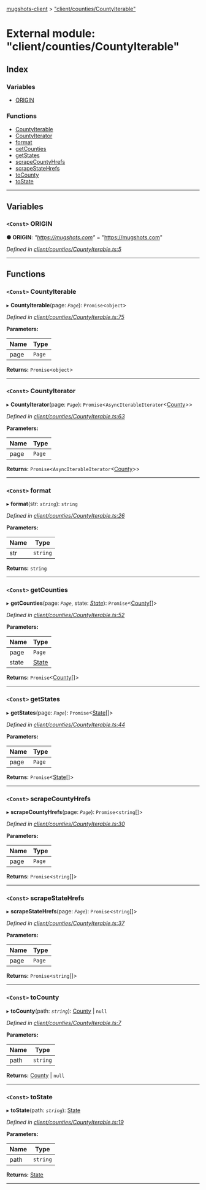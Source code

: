 [mugshots-client](../README.md) > ["client/counties/CountyIterable"](../modules/_client_counties_countyiterable_.md)

# External module: "client/counties/CountyIterable"

## Index

### Variables

* [ORIGIN](_client_counties_countyiterable_.md#origin)

### Functions

* [CountyIterable](_client_counties_countyiterable_.md#countyiterable)
* [CountyIterator](_client_counties_countyiterable_.md#countyiterator)
* [format](_client_counties_countyiterable_.md#format)
* [getCounties](_client_counties_countyiterable_.md#getcounties)
* [getStates](_client_counties_countyiterable_.md#getstates)
* [scrapeCountyHrefs](_client_counties_countyiterable_.md#scrapecountyhrefs)
* [scrapeStateHrefs](_client_counties_countyiterable_.md#scrapestatehrefs)
* [toCounty](_client_counties_countyiterable_.md#tocounty)
* [toState](_client_counties_countyiterable_.md#tostate)

---

## Variables

<a id="origin"></a>

### `<Const>` ORIGIN

**● ORIGIN**: *"https://mugshots.com"* = "https://mugshots.com"

*Defined in [client/counties/CountyIterable.ts:5](https://github.com/agaricide/mugshots-client/blob/ddd2d5c/src/client/counties/CountyIterable.ts#L5)*

___

## Functions

<a id="countyiterable"></a>

### `<Const>` CountyIterable

▸ **CountyIterable**(page: *`Page`*): `Promise`<`object`>

*Defined in [client/counties/CountyIterable.ts:75](https://github.com/agaricide/mugshots-client/blob/ddd2d5c/src/client/counties/CountyIterable.ts#L75)*

**Parameters:**

| Name | Type |
| ------ | ------ |
| page | `Page` |

**Returns:** `Promise`<`object`>

___
<a id="countyiterator"></a>

### `<Const>` CountyIterator

▸ **CountyIterator**(page: *`Page`*): `Promise`<`AsyncIterableIterator`<[County](../interfaces/_client_types_county_.county.md)>>

*Defined in [client/counties/CountyIterable.ts:63](https://github.com/agaricide/mugshots-client/blob/ddd2d5c/src/client/counties/CountyIterable.ts#L63)*

**Parameters:**

| Name | Type |
| ------ | ------ |
| page | `Page` |

**Returns:** `Promise`<`AsyncIterableIterator`<[County](../interfaces/_client_types_county_.county.md)>>

___
<a id="format"></a>

### `<Const>` format

▸ **format**(str: *`string`*): `string`

*Defined in [client/counties/CountyIterable.ts:26](https://github.com/agaricide/mugshots-client/blob/ddd2d5c/src/client/counties/CountyIterable.ts#L26)*

**Parameters:**

| Name | Type |
| ------ | ------ |
| str | `string` |

**Returns:** `string`

___
<a id="getcounties"></a>

### `<Const>` getCounties

▸ **getCounties**(page: *`Page`*, state: *[State](../interfaces/_client_types_state_.state.md)*): `Promise`<[County](../interfaces/_client_types_county_.county.md)[]>

*Defined in [client/counties/CountyIterable.ts:52](https://github.com/agaricide/mugshots-client/blob/ddd2d5c/src/client/counties/CountyIterable.ts#L52)*

**Parameters:**

| Name | Type |
| ------ | ------ |
| page | `Page` |
| state | [State](../interfaces/_client_types_state_.state.md) |

**Returns:** `Promise`<[County](../interfaces/_client_types_county_.county.md)[]>

___
<a id="getstates"></a>

### `<Const>` getStates

▸ **getStates**(page: *`Page`*): `Promise`<[State](../interfaces/_client_types_state_.state.md)[]>

*Defined in [client/counties/CountyIterable.ts:44](https://github.com/agaricide/mugshots-client/blob/ddd2d5c/src/client/counties/CountyIterable.ts#L44)*

**Parameters:**

| Name | Type |
| ------ | ------ |
| page | `Page` |

**Returns:** `Promise`<[State](../interfaces/_client_types_state_.state.md)[]>

___
<a id="scrapecountyhrefs"></a>

### `<Const>` scrapeCountyHrefs

▸ **scrapeCountyHrefs**(page: *`Page`*): `Promise`<`string`[]>

*Defined in [client/counties/CountyIterable.ts:30](https://github.com/agaricide/mugshots-client/blob/ddd2d5c/src/client/counties/CountyIterable.ts#L30)*

**Parameters:**

| Name | Type |
| ------ | ------ |
| page | `Page` |

**Returns:** `Promise`<`string`[]>

___
<a id="scrapestatehrefs"></a>

### `<Const>` scrapeStateHrefs

▸ **scrapeStateHrefs**(page: *`Page`*): `Promise`<`string`[]>

*Defined in [client/counties/CountyIterable.ts:37](https://github.com/agaricide/mugshots-client/blob/ddd2d5c/src/client/counties/CountyIterable.ts#L37)*

**Parameters:**

| Name | Type |
| ------ | ------ |
| page | `Page` |

**Returns:** `Promise`<`string`[]>

___
<a id="tocounty"></a>

### `<Const>` toCounty

▸ **toCounty**(path: *`string`*): [County](../interfaces/_client_types_county_.county.md) \| `null`

*Defined in [client/counties/CountyIterable.ts:7](https://github.com/agaricide/mugshots-client/blob/ddd2d5c/src/client/counties/CountyIterable.ts#L7)*

**Parameters:**

| Name | Type |
| ------ | ------ |
| path | `string` |

**Returns:** [County](../interfaces/_client_types_county_.county.md) \| `null`

___
<a id="tostate"></a>

### `<Const>` toState

▸ **toState**(path: *`string`*): [State](../interfaces/_client_types_state_.state.md)

*Defined in [client/counties/CountyIterable.ts:19](https://github.com/agaricide/mugshots-client/blob/ddd2d5c/src/client/counties/CountyIterable.ts#L19)*

**Parameters:**

| Name | Type |
| ------ | ------ |
| path | `string` |

**Returns:** [State](../interfaces/_client_types_state_.state.md)

___

